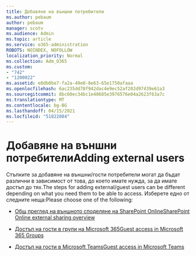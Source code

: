 ```yaml
---
title: Добавяне на външни потребители
ms.author: pebaum
author: pebaum
manager: scotv
ms.audience: Admin
ms.topic: article
ms.service: o365-administration
ROBOTS: NOINDEX, NOFOLLOW
localization_priority: Normal
ms.collection: Adm_O365
ms.custom:
- "742"
- "1200022"
ms.assetid: e8db0be7-fa2a-49e0-8e63-65e1750afaaa
ms.openlocfilehash: 6ac235dd78f942dac4e9ec52af202d97439e61a3
ms.sourcegitcommit: 8bc60ec34bc1e40685e3976576e04a2623f63a7c
ms.translationtype: MT
ms.contentlocale: bg-BG
ms.lasthandoff: 04/15/2021
ms.locfileid: "51822084"
---
```

# <a name="adding-external-users"></a><span data-ttu-id="857c2-102">Добавяне на външни потребители</span><span class="sxs-lookup"><span data-stu-id="857c2-102">Adding external users</span></span>

<span data-ttu-id="857c2-103">Стъпките за добавяне на външни/гости потребители могат да бъдат различни в зависимост от това, до което имате нужда, за да имате достъп до тях.</span><span class="sxs-lookup"><span data-stu-id="857c2-103">The steps for adding external/guest users can be different depending on what you need them to be able to access.</span></span> <span data-ttu-id="857c2-104">Изберете едно от следните неща:</span><span class="sxs-lookup"><span data-stu-id="857c2-104">Please choose one of the following:</span></span>
  
- [<span data-ttu-id="857c2-105">Общ преглед на външното споделяне на SharePoint Online</span><span class="sxs-lookup"><span data-stu-id="857c2-105">SharePoint Online external sharing overview</span></span>](https://docs.microsoft.com/sharepoint/external-sharing-overview)

- [<span data-ttu-id="857c2-106">Достъп на гости в групи на Microsoft 365</span><span class="sxs-lookup"><span data-stu-id="857c2-106">Guest access in Microsoft 365 Groups</span></span>](https://support.office.com/article/guest-access-in-office-365-groups-bfc7a840-868f-4fd6-a390-f347bf51aff6)

- [<span data-ttu-id="857c2-107">Достъп на гости в Microsoft Teams</span><span class="sxs-lookup"><span data-stu-id="857c2-107">Guest access in Microsoft Teams</span></span>](https://docs.microsoft.com/microsoftteams/guest-access-checklist)
